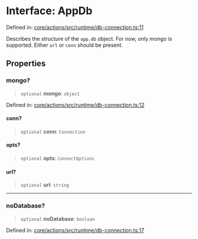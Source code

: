 # Interface: AppDb

Defined in: [core/actions/src/runtime/db-connection.ts:11](https://github.com/LaWebcapsule/orbits/blob/6d5fcb96a52f50e33dec256b205946535214bcf9/core/actions/src/runtime/db-connection.ts#L11)

Describes the structure of the `app.db` object.
For now, only mongo is supported.
Either `url` or `conn` should be present.

## Properties

### mongo?

> `optional` **mongo**: `object`

Defined in: [core/actions/src/runtime/db-connection.ts:12](https://github.com/LaWebcapsule/orbits/blob/6d5fcb96a52f50e33dec256b205946535214bcf9/core/actions/src/runtime/db-connection.ts#L12)

#### conn?

> `optional` **conn**: `Connection`

#### opts?

> `optional` **opts**: `ConnectOptions`

#### url?

> `optional` **url**: `string`

***

### noDatabase?

> `optional` **noDatabase**: `boolean`

Defined in: [core/actions/src/runtime/db-connection.ts:17](https://github.com/LaWebcapsule/orbits/blob/6d5fcb96a52f50e33dec256b205946535214bcf9/core/actions/src/runtime/db-connection.ts#L17)
